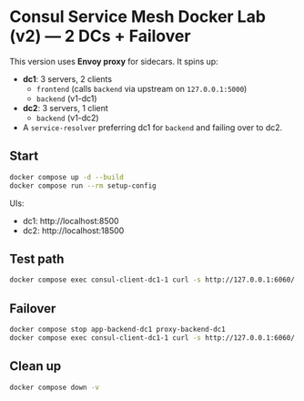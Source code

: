 # Consul Service Mesh Docker Lab (v2) — 2 DCs + Failover 

This version uses **Envoy proxy** for sidecars. It spins up:
- **dc1**: 3 servers, 2 clients
  - `frontend` (calls `backend` via upstream on `127.0.0.1:5000`)
  - `backend` (v1-dc1)
- **dc2**: 3 servers, 1 client
  - `backend` (v1-dc2)
- A `service-resolver` preferring dc1 for `backend` and failing over to dc2.

## Start
```bash
docker compose up -d --build
docker compose run --rm setup-config
```

UIs:
- dc1: http://localhost:8500
- dc2: http://localhost:18500

## Test path
```bash
docker compose exec consul-client-dc1-1 curl -s http://127.0.0.1:6060/ | jq .
```

## Failover
```bash
docker compose stop app-backend-dc1 proxy-backend-dc1
docker compose exec consul-client-dc1-1 curl -s http://127.0.0.1:6060/ | jq .
```

## Clean up
```bash
docker compose down -v
```
